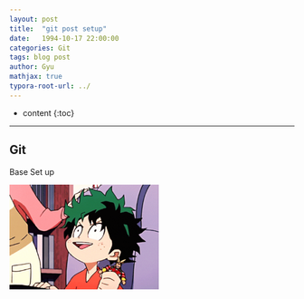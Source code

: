 ```yaml
---
layout: post
title:  "git post setup"
date:   1994-10-17 22:00:00
categories: Git
tags: blog post
author: Gyu
mathjax: true
typora-root-url: ../
---
```


* content
{:toc}

---
## Git

Base Set up

<img src="/assets/images/1994-10-17-git-post-setup/aniyuki-my-hero-academia-34.gif" alt="aniyuki-my-hero-academia-34" style="zoom:33%;" />

